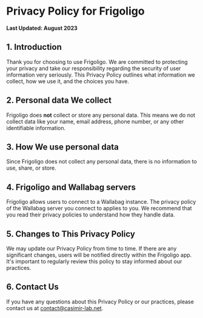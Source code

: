 # Privacy Policy for Frigoligo

**Last Updated: August 2023**

## 1. Introduction

Thank you for choosing to use Frigoligo. We are committed to protecting your privacy and take our responsibility regarding the security of user information very seriously. This Privacy Policy outlines what information we collect, how we use it, and the choices you have.

## 2. Personal data We collect

Frigoligo does **not** collect or store any personal data. This means we do not collect data like your name, email address, phone number, or any other identifiable information.

## 3. How We use personal data

Since Frigoligo does not collect any personal data, there is no information to use, share, or store.

## 4. Frigoligo and Wallabag servers

Frigoligo allows users to connect to a Wallabag instance. The privacy policy of the Wallabag server you connect to applies to you. We recommend that you read their privacy policies to understand how they handle data.

## 5. Changes to This Privacy Policy

We may update our Privacy Policy from time to time. If there are any significant changes, users will be notified directly within the Frigoligo app. It's important to regularly review this policy to stay informed about our practices.

## 6. Contact Us

If you have any questions about this Privacy Policy or our practices, please contact us at [contact@casimir-lab.net](mailto:contact@casimir-lab.net).
